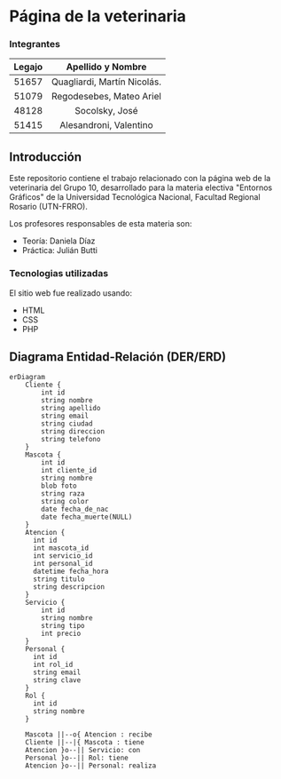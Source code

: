 # Página de la veterinaria

### Integrantes

| Legajo |      Apellido y Nombre      |
| :----: | :-------------------------: |
| 51657  | Quagliardi, Martín Nicolás. |
| 51079  |  Regodesebes, Mateo Ariel   |
| 48128  |       Socolsky, José        |
| 51415  |   Alesandroni, Valentino    |

## Introducción

Este repositorio contiene el trabajo relacionado con la página web de la veterinaria del Grupo 10, desarrollado para la materia electiva "Entornos Gráficos" de la Universidad Tecnológica Nacional, Facultad Regional Rosario (UTN-FRRO).

Los profesores responsables de esta materia son:

-   Teoría: Daniela Díaz
-   Práctica: Julián Butti

### Tecnologias utilizadas

El sitio web fue realizado usando:

-   HTML
-   CSS
-   PHP

## Diagrama Entidad-Relación (DER/ERD)

```mermaid
erDiagram
    Cliente {
        int id
        string nombre
        string apellido
        string email
        string ciudad
        string direccion
        string telefono
    }
    Mascota {
        int id
        int cliente_id
        string nombre
        blob foto
        string raza
        string color
        date fecha_de_nac
        date fecha_muerte(NULL)
    }
    Atencion {
      int id
      int mascota_id
      int servicio_id
      int personal_id
      datetime fecha_hora
      string titulo
      string descripcion
    }
    Servicio {
        int id
        string nombre
        string tipo
        int precio
    }
    Personal {
      int id
      int rol_id
      string email
      string clave
    }
    Rol {
      int id
      string nombre
    }

    Mascota ||--o{ Atencion : recibe
    Cliente ||--|{ Mascota : tiene
    Atencion }o--|| Servicio: con
    Personal }o--|| Rol: tiene
    Atencion }o--|| Personal: realiza
```
